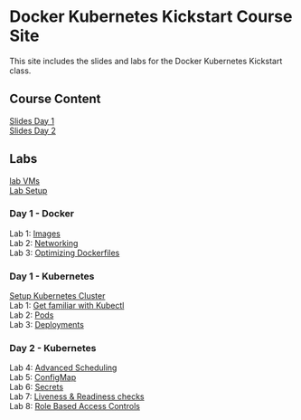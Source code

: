# Docker Kubernetes Kickstart Course Site

This site includes the slides and labs for the Docker Kubernetes Kickstart class. 

## Course Content 
[Slides Day 1](http://bit.ly/docker-k8s-content-1)   
[Slides Day 2](http://bit.ly/docker-k8s-content-2)   

## Labs
[lab VMs](https://docs.google.com/spreadsheets/d/1hqMfSpDqjohHlOX_bwkYhIvntLVW6E8ktLa3uQLHL7k/edit?usp=sharing)  
[Lab Setup](labs/001_setup/)  

### Day 1 - Docker
Lab 1: [Images](labs/images/)   
Lab 2: [Networking](labs/networking/)   
Lab 3: [Optimizing Dockerfiles](labs/adv-dockerfile/)  

### Day 1 - Kubernetes
[Setup Kubernetes Cluster](https://gist.github.com/jruels/5d2ae0b0251c9deabd9d2cf0a148d0e5)   
Lab 1: [Get familiar with Kubectl](labs/commands/)    
Lab 2: [Pods](labs/pods/)    
Lab 3: [Deployments](labs/deployments/)     

### Day 2 - Kubernetes
Lab 4: [Advanced Scheduling](labs/scheduling/)  
Lab 5: [ConfigMap](labs/configmap/)  
Lab 6: [Secrets](labs/secrets/)  
Lab 7: [Liveness & Readiness checks](labs/health-checks/)  
Lab 8: [Role Based Access Controls](labs/rbac/)  

